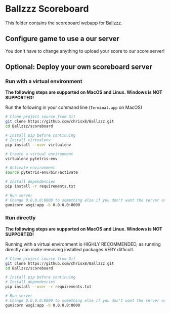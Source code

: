 # Ballzzz Scoreboard

This folder contains the scoreboard webapp for Ballzzz.

## Configure game to use a our server

You don't have to change anything to upload your score to our score server!

## Optional: Deploy your own scoreboard server

### Run with a virtual environment

**The following steps are supported on MacOS and Linux. Windows is NOT SUPPORTED!**

Run the following in your command line (`Terminal.app` on MacOS)

```bash
# Clone project source from Git
git clone https://github.com/chrisx8/Ballzzz.git
cd Ballzzz/scoreboard

# Install pip before continuing
# Install virtualenv
pip install --user virtualenv

# Create a virtual environment
virtualenv pytetris-env

# Activate environment
source pytetris-env/bin/activate

# Install dependencies
pip install -r requirements.txt

# Run server
# Change 0.0.0.0:8000 to something else if you don't want the server on port 8000, or you don't want the server to be accessible from everywhere.
gunicorn wsgi:app -b 0.0.0.0:8000
```

### Run directly

**The following steps are supported on MacOS and Linux. Windows is NOT SUPPORTED!**

Running with a virtual environment is HIGHLY RECOMMENDED, as running directly can make removing installed packages VERY difficult.

```bash
# Clone project source from Git
git clone https://github.com/chrisx8/Ballzzz.git
cd Ballzzz/scoreboard

# Install pip before continuing
# Install dependencies
pip install --user -r requirements.txt

# Run server
# Change 0.0.0.0:8000 to something else if you don't want the server on port 8000, or you don't want the server to be accessible from everywhere.
gunicorn wsgi:app -b 0.0.0.0:8000
```

